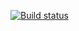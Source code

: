[![Build status](https://ci.appveyor.com/api/projects/status/ku65cvqw3tp6sf1l?svg=true)](https://ci.appveyor.com/project/Kris-i-kris/deliverycardchangeofdate)
